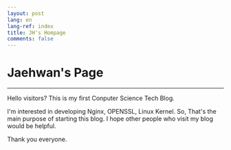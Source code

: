 ```yaml
---
layout: post
lang: en
lang-ref: index
title: JH's Hompage
comments: false
---
```


# Jaehwan's Page

---

Hello visitors? This is my first Conputer Science Tech Blog.


I'm interested in developing Nginx, OPENSSL, Linux Kernel. So, That's the main purpose of starting this blog. I hope other people who visit my blog would be helpful.


Thank you everyone.
